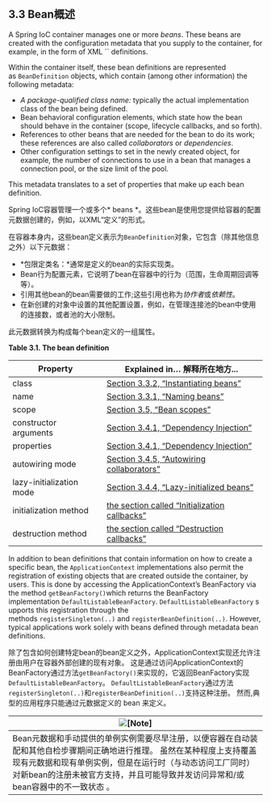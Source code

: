 ## 3.3 Bean概述

A Spring IoC container manages one or more *beans*. These beans are created with the configuration metadata that you supply to the container, for example, in the form of XML `` definitions.

Within the container itself, these bean definitions are represented as `BeanDefinition` objects, which contain (among other information) the following metadata:

- *A package-qualified class name:* typically the actual implementation class of the bean being defined.
- Bean behavioral configuration elements, which state how the bean should behave in the container (scope, lifecycle callbacks, and so forth).
- References to other beans that are needed for the bean to do its work; these references are also called *collaborators* or *dependencies*.
- Other configuration settings to set in the newly created object, for example, the number of connections to use in a bean that manages a connection pool, or the size limit of the pool.

This metadata translates to a set of properties that make up each bean definition.


Spring IoC容器管理一个或多个* beans *。这些bean是使用您提供给容器的配置元数据创建的，例如，以XML“定义”的形式。

在容器本身内，这些bean定义表示为`BeanDefinition`对象，它包含（除其他信息之外）以下元数据：

- *包限定类名：*通常是定义的bean的实际实现类。
- Bean行为配置元素，它说明了bean在容器中的行为（范围，生命周期回调等等）。
- 引用其他bean的bean需要做的工作;这些引用也称为*协作者*或*依赖性*。
- 在新创建的对象中设置的其他配置设置，例如，在管理连接池的bean中使用的连接数，或者池的大小限制。

此元数据转换为构成每个bean定义的一组属性。

**Table 3.1. The bean definition**

| Property                 | Explained in…​ 解释所在地方... ​               |
| ------------------------ | ---------------------------------------- |
| class                    | [Section 3.3.2, “Instantiating beans”](http://docs.spring.io/spring/docs/5.0.0.M3/spring-framework-reference/htmlsingle/#beans-factory-class) |
| name                     | [Section 3.3.1, “Naming beans”](http://docs.spring.io/spring/docs/5.0.0.M3/spring-framework-reference/htmlsingle/#beans-beanname) |
| scope                    | [Section 3.5, “Bean scopes”](http://docs.spring.io/spring/docs/5.0.0.M3/spring-framework-reference/htmlsingle/#beans-factory-scopes) |
| constructor arguments    | [Section 3.4.1, “Dependency Injection”](http://docs.spring.io/spring/docs/5.0.0.M3/spring-framework-reference/htmlsingle/#beans-factory-collaborators) |
| properties               | [Section 3.4.1, “Dependency Injection”](http://docs.spring.io/spring/docs/5.0.0.M3/spring-framework-reference/htmlsingle/#beans-factory-collaborators) |
| autowiring mode          | [Section 3.4.5, “Autowiring collaborators”](http://docs.spring.io/spring/docs/5.0.0.M3/spring-framework-reference/htmlsingle/#beans-factory-autowire) |
| lazy-initialization mode | [Section 3.4.4, “Lazy-initialized beans”](http://docs.spring.io/spring/docs/5.0.0.M3/spring-framework-reference/htmlsingle/#beans-factory-lazy-init) |
| initialization method    | [the section called “Initialization callbacks”](http://docs.spring.io/spring/docs/5.0.0.M3/spring-framework-reference/htmlsingle/#beans-factory-lifecycle-initializingbean) |
| destruction method       | [the section called “Destruction callbacks”](http://docs.spring.io/spring/docs/5.0.0.M3/spring-framework-reference/htmlsingle/#beans-factory-lifecycle-disposablebean) |

In addition to bean definitions that contain information on how to create a specific bean, the `ApplicationContext` implementations also permit the registration of existing objects that are created outside the container, by users. This is done by accessing the ApplicationContext’s BeanFactory via the method `getBeanFactory()`which returns the BeanFactory implementation `DefaultListableBeanFactory`. `DefaultListableBeanFactory` supports this registration through the methods `registerSingleton(..)` and `registerBeanDefinition(..)`. However, typical applications work solely with beans defined through metadata bean definitions.

除了包含如何创建特定bean的bean定义之外，ApplicationContext实现还允许注册由用户在容器外部创建的现有对象。 这是通过访问ApplicationContext的BeanFactory通过方法`getBeanFactory()`来实现的，它返回BeanFactory实现`DefaultListableBeanFactory`。 `DefaultListableBeanFactory`通过方法`registerSingleton(..)`和`registerBeanDefinition(..)`支持这种注册。 然而,典型的应用程序只能通过元数据定义的 bean 来定义。

| ![[Note]](http://docs.spring.io/spring/docs/5.0.0.M3/spring-framework-reference/htmlsingle/images/note.png) |
| ---------------------------------------- |
| Bean元数据和手动提供的单例实例需要尽早注册，以便容器在自动装配和其他自检步骤期间正确地进行推理。 虽然在某种程度上支持覆盖现有元数据和现有单例实例，但是在运行时（与动态访问工厂同时）对新bean的注册未被官方支持，并且可能导致并发访问异常和/或bean容器中的不一致状态 。 |